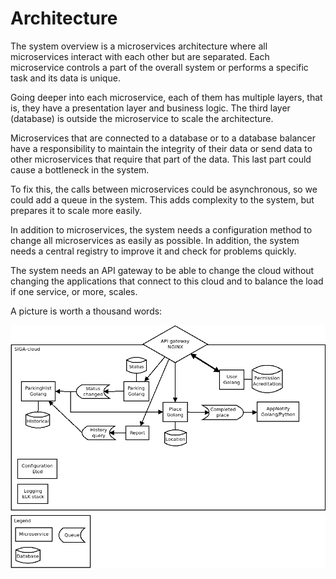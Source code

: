 # Architecture

The system overview is a microservices architecture where all microservices interact with each other but are separated. Each microservice controls a part of the overall system or performs a specific task and its data is unique.

Going deeper into each microservice, each of them has multiple layers, that is, they have a presentation layer and business logic. The third layer (database) is outside the microservice to scale the architecture.

Microservices that are connected to a database or to a database balancer have a responsibility to maintain the integrity of their data or send data to other microservices that require that part of the data. This last part could cause a bottleneck in the system.

To fix this, the calls between microservices could be asynchronous, so we could add a queue in the system. This adds complexity to the system, but prepares it to scale more easily.

In addition to microservices, the system needs a configuration method to change all microservices as easily as possible. In addition, the system needs a central registry to improve it and check for problems quickly.

The system needs an API gateway to be able to change the cloud without changing the applications that connect to this cloud and to balance the load if one service, or more, scales.

A picture is worth a thousand words:

![Siga cloud overview](SIGA-cloud_overview.png)
